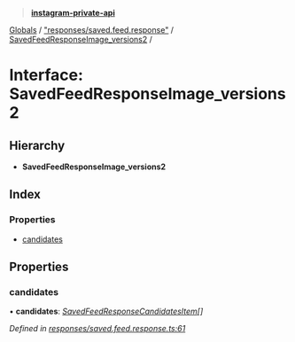 > **[instagram-private-api](../README.md)**

[Globals](../README.md) / ["responses/saved.feed.response"](../modules/_responses_saved_feed_response_.md) / [SavedFeedResponseImage_versions2](_responses_saved_feed_response_.savedfeedresponseimage_versions2.md) /

# Interface: SavedFeedResponseImage_versions2

## Hierarchy

* **SavedFeedResponseImage_versions2**

## Index

### Properties

* [candidates](_responses_saved_feed_response_.savedfeedresponseimage_versions2.md#candidates)

## Properties

###  candidates

• **candidates**: *[SavedFeedResponseCandidatesItem](_responses_saved_feed_response_.savedfeedresponsecandidatesitem.md)[]*

*Defined in [responses/saved.feed.response.ts:61](https://github.com/dilame/instagram-private-api/blob/3e16058/src/responses/saved.feed.response.ts#L61)*